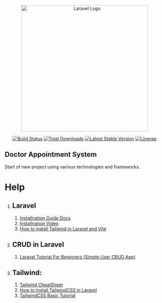 <p align="center"><a href="https://laravel.com" target="_blank"><img src="https://raw.githubusercontent.com/laravel/art/master/logo-lockup/5%20SVG/2%20CMYK/1%20Full%20Color/laravel-logolockup-cmyk-red.svg" width="400" alt="Laravel Logo"></a></p>

<p align="center">
<a href="https://github.com/laravel/framework/actions"><img src="https://github.com/laravel/framework/workflows/tests/badge.svg" alt="Build Status"></a>
<a href="https://packagist.org/packages/laravel/framework"><img src="https://img.shields.io/packagist/dt/laravel/framework" alt="Total Downloads"></a>
<a href="https://packagist.org/packages/laravel/framework"><img src="https://img.shields.io/packagist/v/laravel/framework" alt="Latest Stable Version"></a>
<a href="https://packagist.org/packages/laravel/framework"><img src="https://img.shields.io/packagist/l/laravel/framework" alt="License"></a>
</p>

## Doctor Appointment System
Start of new project using various technologies and frameworks.

# Help
1. ## Laravel
   1. <a href="https://laravel.com/docs/10.x/installation#creating-a-laravel-project" target="_blank">Installnation Guide Docs</a>
   1. <a href="https://youtu.be/FC7JQItVqzM?si=02obZylnkO5UxqJM" target="_blank">Installnation Video</a>
   1. <a href="https://youtu.be/qqIlkVuUC2Y?si=PeQsOO1wdzPvMCvv" target="_blank">How to install Tailwind in Laravel and Vite</a>

1. ## CRUD in Laravel
   1. <a href="https://youtu.be/cDEVWbz2PpQ?si=gfzsieou40Jo-3ZP" target="_blank">Laravel Tutorial For Beginners (Simple User CRUD App)</a>

1. ## Tailwind:
    1.  <a href="https://tailwindcomponents.com/cheatsheet/" target="_blank">Tailwind CheatSheet</a>
    1.  <a href="https://tailwindcss.com/docs/guides/laravel" target="_blank">How to Install TailwindCSS in Laravel</a>
    1.  <a href="https://youtu.be/pfaSUYaSgRo?si=Yda3loVY1kEuilf8" target="_blank">TailwindCSS Basic Tutorial</a>
